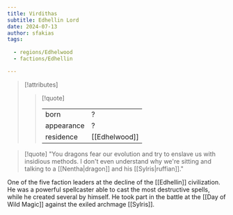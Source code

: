 ```yaml
---
title: Virdithas
subtitle: Edhellin Lord
date: 2024-07-13
author: sfakias
tags:
  
  - regions/Edhelwood
  - factions/Edhellin

---
```

> [!attributes]
> 
> > [!quote]
> >
> > | | |
> > | --- | --- |
> > | born | ? |
> > | appearance | ? |
> > | residence | [[Edhelwood]] |

> [!quote] 
> "You dragons fear our evolution and try to enslave us with insidious methods. I don't even understand why we're sitting and talking to a [[Nentha|dragon]] and his [[Sylris|ruffian]]."

One of the five faction leaders at the decline of the [[Edhellin]] civilization. He was a powerful spellcaster able to cast the most destructive spells, while he created several by himself. He took part in the battle at the [[Day of Wild Magic]] against the exiled archmage [[Sylris]].
